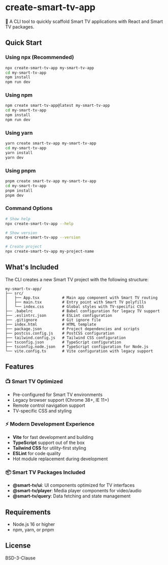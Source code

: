 # create-smart-tv-app

🚀 A CLI tool to quickly scaffold Smart TV applications with React and Smart TV packages.

## Quick Start

### Using npx (Recommended)

```bash
npx create-smart-tv-app my-smart-tv-app
cd my-smart-tv-app
npm install
npm run dev
```

### Using npm

```bash
npm create smart-tv-app@latest my-smart-tv-app
cd my-smart-tv-app
npm install
npm run dev
```

### Using yarn

```bash
yarn create smart-tv-app my-smart-tv-app
cd my-smart-tv-app
yarn install
yarn dev
```

### Using pnpm

```bash
pnpm create smart-tv-app my-smart-tv-app
cd my-smart-tv-app
pnpm install
pnpm dev
```

### Command Options

```bash
# Show help
npx create-smart-tv-app --help

# Show version
npx create-smart-tv-app --version

# Create project
npx create-smart-tv-app my-project-name
```

## What's Included

The CLI creates a new Smart TV project with the following structure:

```
my-smart-tv-app/
├── src/
│   ├── App.tsx          # Main app component with Smart TV routing
│   ├── main.tsx         # Entry point with Smart TV polyfills
│   └── index.css        # Global styles with TV-specific CSS
├── .babelrc             # Babel configuration for legacy TV support
├── .eslintrc.json       # ESLint configuration
├── .gitignore           # Git ignore file
├── index.html           # HTML template
├── package.json         # Project dependencies and scripts
├── postcss.config.js    # PostCSS configuration
├── tailwind.config.js   # Tailwind CSS configuration
├── tsconfig.json        # TypeScript configuration
├── tsconfig.node.json   # TypeScript configuration for Node.js
└── vite.config.ts       # Vite configuration with legacy support
```

## Features

### 📺 Smart TV Optimized

- Pre-configured for Smart TV environments
- Legacy browser support (Chrome 38+, IE 11+)
- Remote control navigation support
- TV-specific CSS and styling

### ⚡ Modern Development Experience

- **Vite** for fast development and building
- **TypeScript** support out of the box
- **Tailwind CSS** for utility-first styling
- **ESLint** for code quality
- Hot module replacement during development

### 📦 Smart TV Packages Included

- **@smart-tv/ui**: UI components optimized for TV interfaces
- **@smart-tv/player**: Media player components for video/audio
- **@smart-tv/query**: Data fetching and state management

## Requirements

- Node.js 16 or higher
- npm, yarn, or pnpm

## License

BSD-3-Clause
